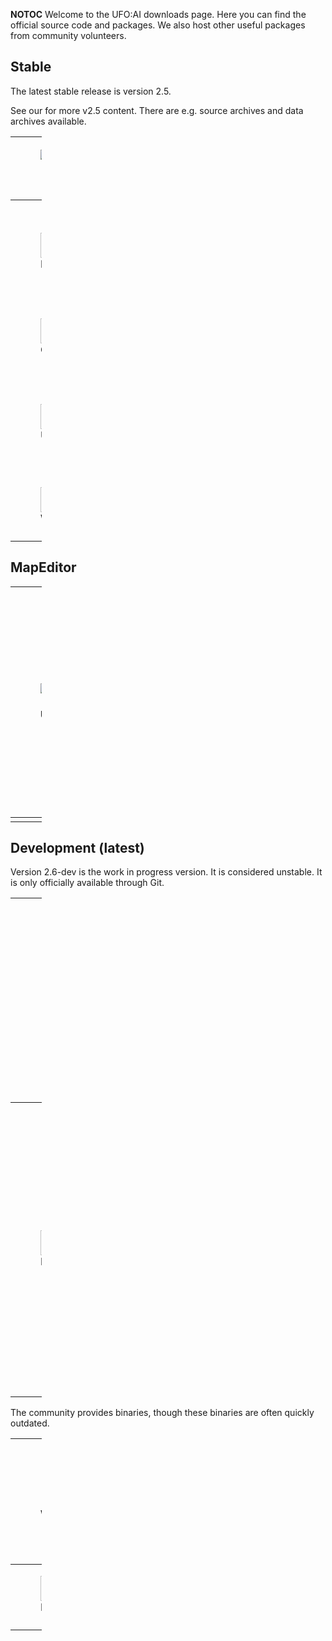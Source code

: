 __NOTOC__ Welcome to the UFO:AI downloads page. Here you can find
the official source code and packages. We also host other useful
packages from community volunteers.

## Stable

The latest stable release is version 2.5.

See our for more v2.5 content. There are e.g. source archives and data
archives available.

<table style="width:10%;">
<colgroup>
<col style="width: 1%" />
<col style="width: 9%" />
</colgroup>
<thead>
<tr class="header">
<th><figure>
<img src="Source_icon.svg" title="Source_icon.svg"
alt="Source_icon.svg" />
<figcaption aria-hidden="true">Source_icon.svg</figcaption>
</figure></th>
<th><p>Source (≈24 MB)<br />
Data (≈937 MB) See <a href="Coding#Compiling_the_source"
title="wikilink">compiling the source</a>.</p></th>
</tr>
</thead>
<tbody>
<tr class="odd">
<td><figure>
<img src="Debian_icon.svg" title="Debian_icon.svg" width="40"
alt="Debian_icon.svg" />
<figcaption aria-hidden="true">Debian_icon.svg</figcaption>
</figure></td>
<td><p>UFO:AI v2.5 is available in the
stretch&amp;searchon{{=}}names&amp;keywords{{=}}ufoai|Debian package
repository}} since Stretch (Debian 9)<br />
Install it from a graphical package manager via the following command as
<strong>root</strong> user:</p>
<pre><code>apt-get install ufoai</code></pre></td>
</tr>
<tr class="even">
<td><figure>
<img src="Gentoo_icon.svg" title="Gentoo_icon.svg" width="40"
alt="Gentoo_icon.svg" />
<figcaption aria-hidden="true">Gentoo_icon.svg</figcaption>
</figure></td>
<td><p>UFO:AI v2.5 is available in the Gentoo portage as <br />
Install via the following command as <strong>root</strong> user:</p>
<pre><code>emerge ufoai</code></pre></td>
</tr>
<tr class="odd">
<td><figure>
<img src="Ubuntu_icon.svg" title="Ubuntu_icon.svg" width="40"
alt="Ubuntu_icon.svg" />
<figcaption aria-hidden="true">Ubuntu_icon.svg</figcaption>
</figure></td>
<td><p>UFO:AI v2.5 is available in the
ufoai&amp;searchon{{=}}names|Ubuntu Software Center}} since 16.04 LTS
Xenial Xerus<br />
Install it from the Software Center application or via the following
command:</p>
<pre><code>sudo apt-get install ufoai</code></pre></td>
</tr>
<tr class="even">
<td><figure>
<img src="Windows_icon.svg" title="Windows_icon.svg" width="40"
alt="Windows_icon.svg" />
<figcaption aria-hidden="true">Windows_icon.svg</figcaption>
</figure></td>
<td><p>Win32 (≈1314 MB)</p></td>
</tr>
<tr class="odd">
<td></td>
<td></td>
</tr>
</tbody>
</table>

## MapEditor

<table style="width:10%;">
<colgroup>
<col style="width: 1%" />
<col style="width: 9%" />
</colgroup>
<thead>
<tr class="header">
<th><figure>
<img src="UFORadiant.png" title="UFORadiant.png" alt="UFORadiant.png" />
<figcaption aria-hidden="true">UFORadiant.png</figcaption>
</figure></th>
<th><p>Map Editor (Windows, x86)</p>
<ul>
<li><img src="Windows_icon.svg" title="Windows_icon.svg" width="15"
alt="Windows_icon.svg" /> (≈16 MB)</li>
</ul>
<p>Map Editor (Mac OS X, x86)</p>
<ul>
<li><img src="Mac_os_x_icon.svg" title="Mac_os_x_icon.svg" width="15"
alt="Mac_os_x_icon.svg" /> (≈16 MB)</li>
</ul></th>
</tr>
</thead>
<tbody>
<tr class="odd">
<td></td>
<td></td>
</tr>
</tbody>
</table>

## Development (latest)

Version 2.6-dev is the work in progress version. It is considered
unstable. It is only officially available through Git.

<table style="width:10%;">
<colgroup>
<col style="width: 1%" />
<col style="width: 9%" />
</colgroup>
<thead>
<tr class="header">
<th><figure>
<img src="Source_icon.svg" title="Source_icon.svg" width="40"
alt="Source_icon.svg" />
<figcaption aria-hidden="true">Source_icon.svg</figcaption>
</figure></th>
<th><p>See how to <a href="getting_the_source" title="wikilink">get the
source</a> and <a href="Coding#Compiling_the_source"
title="wikilink">compile it</a>.</p>
<p>If you're familiar with <a href="git" title="wikilink">git</a> but
having trouble getting the very large repo, you can download a git
bundle via torrent: <embed
src="UFO-Alien-Invasion-master-01d1bbf-2013-06-17.bundle.torrent"
title="File:UFO-Alien-Invasion-master-01d1bbf-2013-06-17.bundle.torrent" /></p></th>
</tr>
</thead>
<tbody>
<tr class="odd">
<td><figure>
<img src="Buildbot_logo.png" title="Buildbot_logo.png" width="40"
alt="Buildbot_logo.png" />
<figcaption aria-hidden="true">Buildbot_logo.png</figcaption>
</figure></td>
<td><p>Nightly builds (Windows, x86 - other platforms are coming
soon)</p>
<ul>
<li><img src="Windows_icon.svg" title="Windows_icon.svg" width="15"
alt="Windows_icon.svg" /> (≈16 MB), without game resources or maps - use
these if you have a <a href="Getting_the_source" title="wikilink">source
repository</a> checkout.</li>
<li><img src="Windows_icon.svg" title="Windows_icon.svg" width="15"
alt="Windows_icon.svg" /> (≈1.1 GB), complete installer.</li>
<li><img src="Windows_icon.svg" title="Windows_icon.svg" width="15"
alt="Windows_icon.svg" /> (≈14 MB)</li>
</ul>
<p><strong>Warning</strong>: Keep in mind that this is the bleeding edge
of development.<br />
<strong>NOTE</strong>: The server might accidentally disconnect your
download connection before it is complete, especially with the larger
downloads, depending on your ISP and how fast your Internet connection
is. If you have trouble downloading the larger files, or any files here,
please try a third-party download manager such as flashget or
downthemall (a Firefox extension).</p></td>
</tr>
</tbody>
</table>

The community provides binaries, though these binaries are often quickly
outdated.

<table style="width:10%;">
<colgroup>
<col style="width: 1%" />
<col style="width: 9%" />
</colgroup>
<thead>
<tr class="header">
<th><figure>
<img src="Windows_icon.svg" title="Windows_icon.svg" width="40"
alt="Windows_icon.svg" />
<figcaption aria-hidden="true">Windows_icon.svg</figcaption>
</figure></th>
<th><p>. Look at the last page, also this: </p></th>
</tr>
</thead>
<tbody>
<tr class="odd">
<td><figure>
<img src="Mac_os_x_icon.svg" title="Mac_os_x_icon.svg" width="40"
alt="Mac_os_x_icon.svg" />
<figcaption aria-hidden="true">Mac_os_x_icon.svg</figcaption>
</figure></td>
<td></td>
</tr>
<tr class="even">
<td></td>
<td></td>
</tr>
</tbody>
</table>